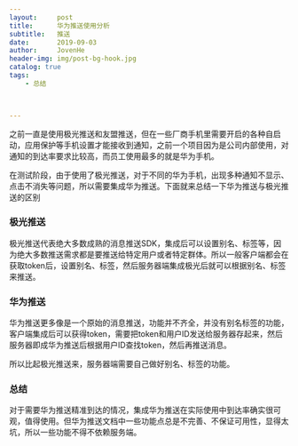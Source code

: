 ```yaml
---
layout:     post
title:      华为推送使用分析
subtitle:   推送
date:       2019-09-03
author:     JovenHe
header-img: img/post-bg-hook.jpg
catalog: true
tags:
    - 总结
    


---
```


之前一直是使用极光推送和友盟推送，但在一些厂商手机里需要开启的各种自启动，应用保护等手机设置才能接收到通知，之前一个项目因为是公司内部使用，对通知的到达率要求比较高，而员工使用最多的就是华为手机。

在测试阶段，由于使用了极光推送，对于不同的华为手机，出现多种通知不显示、点击不消失等问题，所以需要集成华为推送。下面就来总结一下华为推送与极光推送的区别

### 极光推送

极光推送代表绝大多数成熟的消息推送SDK，集成后可以设置别名、标签等，因为绝大多数推送需求都是要推送给特定用户或者特定群体。所以一般客户端都会在获取token后，设置别名、标签，然后服务器端集成极光后就可以根据别名、标签来推送。

### 华为推送

华为推送更多像是一个原始的消息推送，功能并不齐全，并没有别名标签的功能，客户端集成后可以获得token，需要把token和用户ID发送给服务器存起来，然后服务器即成华为推送后根据用户ID查找token，然后再推送消息。

所以比起极光推送来，服务器端需要自己做好别名、标签的功能。

### 总结

对于需要华为推送精准到达的情况，集成华为推送在实际使用中到达率确实很可观，值得使用。但华为推送文档中一些功能点总是不完善、不保证可用性，显得太坑，所以一些功能不得不依赖服务端。